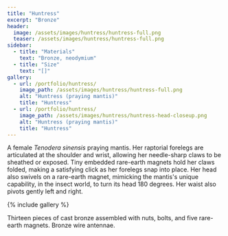 ```yaml
---
title: "Huntress"
excerpt: "Bronze"
header:
  image: /assets/images/huntress/huntress-full.png
  teaser: /assets/images/huntress/huntress-full.png
sidebar:
  - title: "Materials"
    text: "Bronze, neodymium"
  - title: "Size"
    text: "[]"
gallery:
  - url: /portfolio/huntress/
    image_path: /assets/images/huntress/huntress-full.png
    alt: "Huntress (praying mantis)"
    title: "Huntress"
  - url: /portfolio/huntress/
    image_path: /assets/images/huntress/huntress-head-closeup.png
    alt: "Huntress (praying mantis)"
    title: "Huntress"
---
```


A female <i>Tenodera sinensis</i> praying mantis. Her raptorial forelegs are articulated at the shoulder and wrist, allowing her needle-sharp claws to be sheathed or exposed. Tiny embedded rare-earth magnets hold her claws folded, making a satisfying click as her forelegs snap into place. Her head also swivels on a rare-earth magnet, mimicking the mantis's unique capability, in the insect world, to turn its head 180 degrees. Her waist also pivots gently left and right.

{% include gallery %}

Thirteen pieces of cast bronze assembled with nuts, bolts, and five rare-earth magnets. Bronze wire antennae.